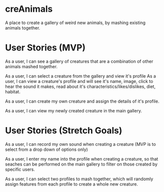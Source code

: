 # creAnimals

A place to create a gallery of weird new animals, by mashing existing animals together.

# User Stories (MVP)
As a user, I can see a gallery of creatures that are a combination of other animals mashed together. 

As a user, I can select a creature from the gallery and view it's profile As a user, I can view a creature's profile and will see it's name, image, click to hear the sound it makes, read about it's characteristics/likes/dislikes, diet, habitat. 

As a user, I can create my own creature and assign the details of it's profile. 

As a user, I can view my newly created creature in the main gallery.

# User Stories (Stretch Goals)
As a user, I can record my own sound when creating a creature (MVP is to select from a drop down of options only) 

As a user, I enter my name into the profile when creating a creature, so that seaches can be performed on the main gallery to filter on those created by specific users. 

As a user, I can select two profiles to mash together, which will randomly assign features from each profile to create a whole new creature.
